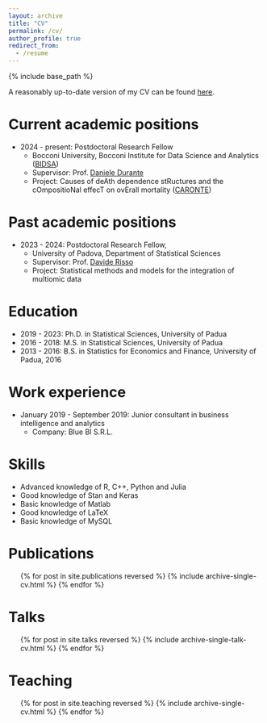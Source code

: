 ```yaml
---
layout: archive
title: "CV"
permalink: /cv/
author_profile: true
redirect_from:
  - /resume
---
```


{% include base_path %}

A reasonably up-to-date version of my CV can be found [here](https://cristiancastiglione.github.io/files/cv_cristian_castiglione_2.pdf).

Current academic positions
======
* 2024 - present: Postdoctoral Research Fellow
  * Bocconi University, Bocconi Institute for Data Science and Analytics ([BIDSA](https://www.bidsa.unibocconi.eu/wps/wcm/connect/Site/Bidsa/Home))
  * Supervisor: Prof. [Daniele Durante](https://danieledurante.github.io/web/)
  * Project: Causes of deAth dependence stRuctures and the cOmpositioNal effecT on ovErall mortality ([CARONTE](https://danieledurante.github.io/web/caronte.html))

Past academic positions
======
* 2023 - 2024: Postdoctoral Research Fellow, 
  * University of Padova, Department of Statistical Sciences
  * Supervisor: Prof. [Davide Risso](https://drisso.github.io/index.html)
  * Project: Statistical methods and models for the integration of multiomic data

Education
======
* 2019 - 2023: Ph.D. in Statistical Sciences, University of Padua
* 2016 - 2018: M.S. in Statistical Sciences, University of Padua
* 2013 - 2016: B.S. in Statistics for Economics and Finance, University of Padua, 2016

Work experience
======
* January 2019 - September 2019: Junior consultant in business intelligence and analytics
  * Company: Blue BI S.R.L.
  
Skills
======
* Advanced knowledge of R, C++, Python and Julia
* Good knowledge of Stan and Keras
* Basic knowledge of Matlab
* Good knowledge of LaTeX
* Basic knowledge of MySQL

Publications
======
  <ul>{% for post in site.publications reversed %}
    {% include archive-single-cv.html %}
  {% endfor %}</ul>
  
Talks
======
  <ul>{% for post in site.talks reversed %}
    {% include archive-single-talk-cv.html  %}
  {% endfor %}</ul>
  
Teaching
======
  <ul>{% for post in site.teaching reversed %}
    {% include archive-single-cv.html %}
  {% endfor %}</ul>
  